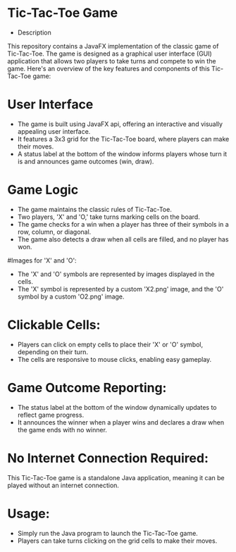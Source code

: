 # Tic-Tac-Toe Game
- Description

This repository contains a JavaFX implementation of the classic game of Tic-Tac-Toe. The game is designed as a graphical user interface (GUI) application that allows two players to take turns and compete to win the game. Here's an overview of the key features and components of this Tic-Tac-Toe game:
# User Interface

- The game is built using JavaFX api, offering an interactive and visually appealing user interface.
- It features a 3x3 grid for the Tic-Tac-Toe board, where players can make their moves.
- A status label at the bottom of the window informs players whose turn it is and announces game outcomes (win, draw).

# Game Logic

- The game maintains the classic rules of Tic-Tac-Toe.
- Two players, 'X' and 'O,' take turns marking cells on the board.
- The game checks for a win when a player has three of their symbols in a row, column, or diagonal.
- The game also detects a draw when all cells are filled, and no player has won.

#Images for 'X' and 'O':

- The 'X' and 'O' symbols are represented by images displayed in the cells.
- The 'X' symbol is represented by a custom 'X2.png' image, and the 'O' symbol by a custom 'O2.png' image.

# Clickable Cells:

- Players can click on empty cells to place their 'X' or 'O' symbol, depending on their turn.
- The cells are responsive to mouse clicks, enabling easy gameplay.

#  Game Outcome Reporting:

- The status label at the bottom of the window dynamically updates to reflect game progress.
- It announces the winner when a player wins and declares a draw when the game ends with no winner.

#  No Internet Connection Required:

This Tic-Tac-Toe game is a standalone Java application, meaning it can be played without an internet connection.

# Usage:

- Simply run the Java program to launch the Tic-Tac-Toe game.
- Players can take turns clicking on the grid cells to make their moves.
